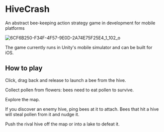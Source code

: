 # HiveCrash
An abstract bee-keeping action strategy game in development for mobile platforms

![6CF6B250-F34F-4F57-9E0D-2A74E75F25E4_1_102_o](https://user-images.githubusercontent.com/69108995/199711586-8c476f00-0bf5-4a3c-a481-24830eccbb8f.jpeg)


The game currently runs in Unity's mobile simulator and can be built for iOS.

## How to play

Click, drag back and release to launch a bee from the hive.

Collect pollen from flowers: bees need to eat pollen to survive.

Explore the map. 

If you discover an enemy hive, ping bees at it to attach. Bees that hit a hive will steal pollen from it and nudge it.

Push the rival hive off the map or into a lake to defeat it.
